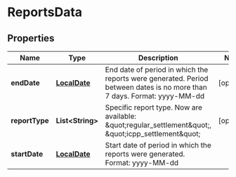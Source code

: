 
# ReportsData

## Properties
Name | Type | Description | Notes
------------ | ------------- | ------------- | -------------
**endDate** | [**LocalDate**](LocalDate.md) | End date of period in which the reports were generated. Period between dates is no more than 7 days. Format: yyyy-MM-dd |  [optional]
**reportType** | **List&lt;String&gt;** | Specific report type. Now are available: \&quot;regular_settlement\&quot;, \&quot;icpp_settlement\&quot; |  [optional]
**startDate** | [**LocalDate**](LocalDate.md) | Start date of period in which the reports were generated. Format: yyyy-MM-dd | 



